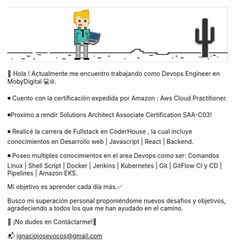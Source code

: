 ![image](image/nachoultima.jpeg)

👋 Hola ! Actualmente me encuentro trabajando como Devops Engineer en MobyDigital 💻🌐.

◾️ Cuento con la certificación expedida por Amazon : Aws Cloud Practitioner.

◾️Proximo a rendir Solutions Architect Associate Certification SAA-C03!

◾️ Realicé la carrera de Fullstack en CoderHouse , la cual incluye conocimientos en Desarrollo web | Javascript | React | Backend.

◾️ Poseo multiples conocimientos en el area Devops como ser: Comandos Linux | Shell Script | Docker | Jenkins | Kubernetes | Git | GitFlow CI y CD | Pipelines | Amazon EKS.

Mi objetivo es  aprender cada día más.✅

Busco mi superación personal proponiéndome nuevos desafios y objetivos, agradeciendo a todos los que me han ayudado en el camino.
                                                                     
 

🚀 ¡No dudes en Contáctarme!🚀

📬 ignaciojosevocos@gmail.com
<!--
**Ignaciovocos/Ignaciovocos** is a ✨ _special_ ✨ repository because its `README.md` (this file) appears on your GitHub profile.

Here are some ideas to get you started:

- 🔭 I’m currently working on ...
- 🌱 I’m currently learning ...
- 👯 I’m looking to collaborate on ...
- 🤔 I’m looking for help with ...
- 💬 Ask me about ...
- 📫 How to reach me: ...
- 😄 Pronouns: ...
- ⚡ Fun fact: ...
-->
